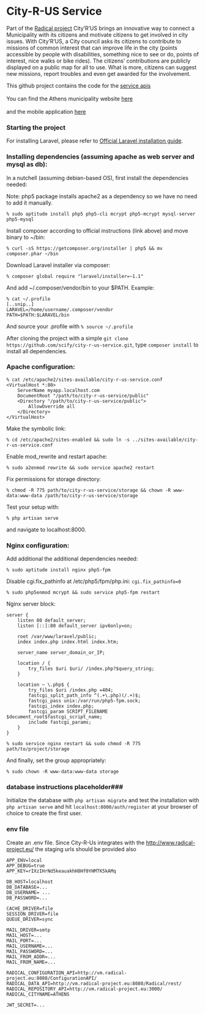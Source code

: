 # City-R-US Service 

Part of the [Radical project](http://www.radical-project.eu/) City’R’US brings an innovative way to connect a Municipality with its citizens and motivate citizens to get involved in city issues. With City’R’US, a City council asks its citizens to contribute to missions of common interest that can improve life in the city (points accessible by people with disabilities, something nice to see or do, points of interest, nice walks or bike rides). The citizens’ contributions are publicly displayed on a public map for all to use. What is more, citizens can suggest new missions, report troubles and even get awarded for the involvement.

This github project contains the code for the [service apis](http://go.scify.gr/cityrus-service)<br/><br/>
You can find the Athens municipality website [here](http://go.scify.gr/cityrus-web) <br/><br/>
and the mobile application [here](https://play.google.com/store/apps/details?id=gr.scify.cityrus)<br/>


### Starting the project

For installing Laravel, please refer to [Official Laravel installation
guide](http://laravel.com/docs/5.0).

### Installing dependencies (assuming apache as web server and mysql as db):

In a nutchell (assuming debian-based OS), first install the dependencies needed:

Note: php5 package installs apache2 as a dependency so we have no need to add
it manually.

`% sudo aptitude install php5 php5-cli mcrypt php5-mcrypt mysql-server php5-mysql`

Install composer according to official instructions (link above) and move binary to ~/bin:

`% curl -sS https://getcomposer.org/installer | php5 && mv composer.phar ~/bin`

Download Laravel installer via composer:

`% composer global require "laravel/installer=~1.1"`

And add ~/.composer/vendor/bin to your $PATH. Example:

```
% cat ~/.profile
[..snip..]
LARAVEL=/home/username/.composer/vendor
PATH=$PATH:$LARAVEL/bin
```

And source your .profile with `% source ~/.profile`

After cloning the project with a simple `git clone https://github.com/scify/city-r-us-service.git`, type `composer install` to install all dependencies.

### Apache configuration:

```
% cat /etc/apache2/sites-available/city-r-us-service.conf
<VirtualHost *:80>
	ServerName myapp.localhost.com
	DocumentRoot "/path/to/city-r-us-service/public"
	<Directory "/path/to/city-r-us-service/public">
		AllowOverride all
	</Directory>
</VirtualHost>
```

Make the symbolic link:

`% cd /etc/apache2/sites-enabled && sudo ln -s ../sites-available/city-r-us-service.conf`

Enable mod_rewrite and restart apache:

`% sudo a2enmod rewrite && sudo service apache2 restart`

Fix permissions for storage directory:

`% chmod -R 775 path/to/city-r-us-service/storage && chown -R www-data:www-data /path/to/city-r-us-service/storage`

Test your setup with:

`% php artisan serve`

and navigate to localhost:8000.


### Nginx configuration:

Add additional the additional dependencies needed:

`% sudo aptitude install nginx php5-fpm`

Disable cgi.fix_pathinfo at /etc/php5/fpm/php.ini: `cgi.fix_pathinfo=0`

`% sudo php5enmod mcrypt && sudo service php5-fpm restart`

Nginx server block:

```
server {
    listen 80 default_server;
    listen [::]:80 default_server ipv6only=on;

    root /var/www/laravel/public;
    index index.php index.html index.htm;

    server_name server_domain_or_IP;

    location / {
        try_files $uri $uri/ /index.php?$query_string;
    }

    location ~ \.php$ {
        try_files $uri /index.php =404;
        fastcgi_split_path_info ^(.+\.php)(/.+)$;
        fastcgi_pass unix:/var/run/php5-fpm.sock;
        fastcgi_index index.php;
        fastcgi_param SCRIPT_FILENAME $document_root$fastcgi_script_name;
        include fastcgi_params;
    }
}
```

`% sudo service nginx restart && sudo chmod -R 775 path/to/project/storage`

And finally, set the group appropriately:

`% sudo chown -R www-data:www-data storage`

### database instructions placeholder###

Initialize the database with `php artisan migrate` and test the installation with `php artisan serve` and hit `localhost:8000/auth/register` at your browser of choice to create the first user.


### env file ###
Create an .env file. Since City-R-Us integrates with the http://www.radical-project.eu/ the staging urls should be provided also
 
 ```
 APP_ENV=local
APP_DEBUG=true
APP_KEY=rIXzIHrNd5keauakhH8Hf0YHMTK5kAMq

DB_HOST=localhost
DB_DATABASE=...
DB_USERNAME= ...
DB_PASSWORD=...

CACHE_DRIVER=file
SESSION_DRIVER=file
QUEUE_DRIVER=sync

MAIL_DRIVER=smtp
MAIL_HOST=...
MAIL_PORT=...
MAIL_USERNAME=...
MAIL_PASSWORD=...
MAIL_FROM_ADDR=...
MAIL_FROM_NAME=...

RADICAL_CONFIGURATION_API=http://vm.radical-project.eu:8080/ConfigurationAPI/
RADICAL_DATA_API=http://vm.radical-project.eu:8080/Radical/rest/
RADICAL_REPOSITORY_API=http://vm.radical-project.eu:3000/
RADICAL_CITYNAME=ATHENS

JWT_SECRET=...
```
